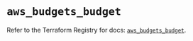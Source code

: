# `aws_budgets_budget`

Refer to the Terraform Registry for docs: [`aws_budgets_budget`](https://registry.terraform.io/providers/hashicorp/aws/5.94.0/docs/resources/budgets_budget).

